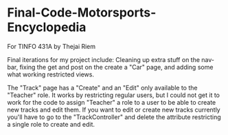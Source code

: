 # Final-Code-Motorsports-Encyclopedia
For TINFO 431A by Thejai Riem

Final iterations for my project include: Cleaning up extra stuff on the nav-bar, fixing the get and post on the create a "Car" page, and adding some what working restricted views.

The "Track" page has a "Create" and an "Edit" only available to the "Teacher" role. It works by restricting regular users, but I could not get it to work for the code to assign "Teacher" a role to a user to be able to create new tracks and edit them. If you want to edit or create new tracks currently you'll have to go to the "TrackController" and delete the attribute restricting a single role to create and edit.
